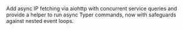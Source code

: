 Add async IP fetching via aiohttp with concurrent service queries and provide a helper to run async Typer commands, now with safeguards against nested event loops.
